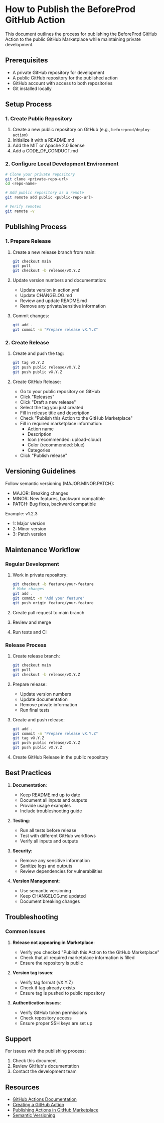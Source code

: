 # How to Publish the BeforeProd GitHub Action

This document outlines the process for publishing the BeforeProd GitHub Action to the public GitHub Marketplace while maintaining private development.

## Prerequisites

- A private GitHub repository for development
- A public GitHub repository for the published action
- GitHub account with access to both repositories
- Git installed locally

## Setup Process

### 1. Create Public Repository

1. Create a new public repository on GitHub (e.g., `beforeprod/deploy-action`)
2. Initialize it with a README.md
3. Add the MIT or Apache 2.0 license
4. Add a CODE_OF_CONDUCT.md

### 2. Configure Local Development Environment

```bash
# Clone your private repository
git clone <private-repo-url>
cd <repo-name>

# Add public repository as a remote
git remote add public <public-repo-url>

# Verify remotes
git remote -v
```

## Publishing Process

### 1. Prepare Release

1. Create a new release branch from main:
   ```bash
   git checkout main
   git pull
   git checkout -b release/vX.Y.Z
   ```

2. Update version numbers and documentation:
   - Update version in action.yml
   - Update CHANGELOG.md
   - Review and update README.md
   - Remove any private/sensitive information

3. Commit changes:
   ```bash
   git add .
   git commit -m "Prepare release vX.Y.Z"
   ```

### 2. Create Release

1. Create and push the tag:
   ```bash
   git tag vX.Y.Z
   git push public release/vX.Y.Z
   git push public vX.Y.Z
   ```

2. Create GitHub Release:
   - Go to your public repository on GitHub
   - Click "Releases"
   - Click "Draft a new release"
   - Select the tag you just created
   - Fill in release title and description
   - Check "Publish this Action to the GitHub Marketplace"
   - Fill in required marketplace information:
     - Action name
     - Description
     - Icon (recommended: upload-cloud)
     - Color (recommended: blue)
     - Categories
   - Click "Publish release"

## Versioning Guidelines

Follow semantic versioning (MAJOR.MINOR.PATCH):

- MAJOR: Breaking changes
- MINOR: New features, backward compatible
- PATCH: Bug fixes, backward compatible

Example: v1.2.3
- 1: Major version
- 2: Minor version
- 3: Patch version

## Maintenance Workflow

### Regular Development

1. Work in private repository:
   ```bash
   git checkout -b feature/your-feature
   # Make changes
   git add .
   git commit -m "Add your feature"
   git push origin feature/your-feature
   ```

2. Create pull request to main branch
3. Review and merge
4. Run tests and CI

### Release Process

1. Create release branch:
   ```bash
   git checkout main
   git pull
   git checkout -b release/vX.Y.Z
   ```

2. Prepare release:
   - Update version numbers
   - Update documentation
   - Remove private information
   - Run final tests

3. Create and push release:
   ```bash
   git add .
   git commit -m "Prepare release vX.Y.Z"
   git tag vX.Y.Z
   git push public release/vX.Y.Z
   git push public vX.Y.Z
   ```

4. Create GitHub Release in the public repository

## Best Practices

1. **Documentation**:
   - Keep README.md up to date
   - Document all inputs and outputs
   - Provide usage examples
   - Include troubleshooting guide

2. **Testing**:
   - Run all tests before release
   - Test with different GitHub workflows
   - Verify all inputs and outputs

3. **Security**:
   - Remove any sensitive information
   - Sanitize logs and outputs
   - Review dependencies for vulnerabilities

4. **Version Management**:
   - Use semantic versioning
   - Keep CHANGELOG.md updated
   - Document breaking changes

## Troubleshooting

### Common Issues

1. **Release not appearing in Marketplace**:
   - Verify you checked "Publish this Action to the GitHub Marketplace"
   - Check that all required marketplace information is filled
   - Ensure the repository is public

2. **Version tag issues**:
   - Verify tag format (vX.Y.Z)
   - Check if tag already exists
   - Ensure tag is pushed to public repository

3. **Authentication issues**:
   - Verify GitHub token permissions
   - Check repository access
   - Ensure proper SSH keys are set up

## Support

For issues with the publishing process:
1. Check this document
2. Review GitHub's documentation
3. Contact the development team

## Resources

- [GitHub Actions Documentation](https://docs.github.com/en/actions)
- [Creating a GitHub Action](https://docs.github.com/en/actions/creating-actions)
- [Publishing Actions in GitHub Marketplace](https://docs.github.com/en/actions/creating-actions/publishing-actions-in-github-marketplace)
- [Semantic Versioning](https://semver.org/)
